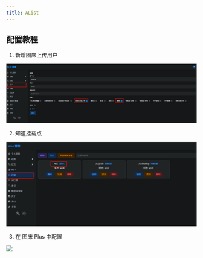 ```yaml
---
title: AList
---
```



## 配置教程

1. 新增图床上传用户

![](./img/alist/alist-01.png)

2. 知道挂载点

![](./img/alist/alist-02.png)

3. 在 图床 Plus 中配置

![](./img/alist/alist-03.png)

